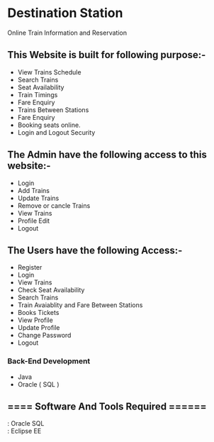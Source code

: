 # Destination Station

Online Train Information and Reservation<br />


## This Website is built for following purpose:-<br />
- View Trains Schedule<br />
- Search Trains<br />
- Seat Availability<br />
- Train Timings<br />
- Fare Enquiry<br />
- Trains Between Stations<br />
- Fare Enquiry<br />
- Booking seats online.<br />
- Login and Logout Security<br />

## The Admin have the following access to this website:-<br />
- Login<br />
- Add Trains<br />
- Update Trains<br />
- Remove or cancle Trains<br />
- View Trains<br />
- Profile Edit<br />
- Logout<br />

## The Users have the following Access:-<br />
- Register<br />
- Login<br />
- View Trains<br />
- Check Seat Availability<br />
- Search Trains<br />
- Train Avaiablity and Fare Between Stations<br />
- Books Tickets<br />
- View Profile<br />
- Update Profile<br />
- Change Password<br />
- Logout<br />

### Back-End Development<br />
- Java<br />
- Oracle ( SQL )<br />

## ==== Software And Tools Required ======<br />
: Oracle SQL<br />
: Eclipse EE<br />
